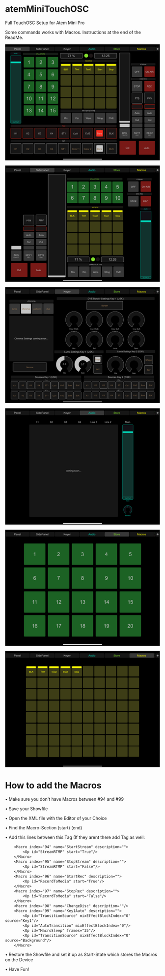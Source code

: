 # atemMiniTouchOSC
Full TouchOSC Setup for Atem Mini Pro

Some commands works with Macros.
Instructions at the end of the ReadMe.

![alt text](https://github.com/mkcologne/atemMiniTouchOSC/blob/master/Images/01.png)

![alt text](https://github.com/mkcologne/atemMiniTouchOSC/blob/master/Images/03.png)

![alt text](https://github.com/mkcologne/atemMiniTouchOSC/blob/master/Images/04.png)

![alt text](https://github.com/mkcologne/atemMiniTouchOSC/blob/master/Images/05.png)

![alt text](https://github.com/mkcologne/atemMiniTouchOSC/blob/master/Images/06.png)

![alt text](https://github.com/mkcologne/atemMiniTouchOSC/blob/master/Images/07.png)

# How to add the Macros

• Make sure you don't have Macros between #94 and #99

• Save your Showfile

• Open the XML file with the Editor of your Choice

• Find the Macro-Section
    (start)  <MacroPool>
    (end)  </MacroPool>
    
 • Add this lines between this Tag (If they arent there add <MacroPool> Tag as well:
  
 
        <Macro index="94" name="StartStream" description="">
            <Op id="StreamRTMP" start="True"/>
        </Macro>
        <Macro index="95" name="StopStream" description="">
            <Op id="StreamRTMP" start="False"/>
        </Macro>
        <Macro index="96" name="StartRec" description="">
            <Op id="RecordToMedia" start="True"/>
        </Macro>
        <Macro index="97" name="StopRec" description="">
            <Op id="RecordToMedia" start="False"/>
        </Macro>
        <Macro index="98" name="ChangeDisc" description=""/>
        <Macro index="99" name="Key1Auto" description="">
            <Op id="TransitionSource" mixEffectBlockIndex="0" source="Key1"/>
            <Op id="AutoTransition" mixEffectBlockIndex="0"/>
            <Op id="MacroSleep" frames="35"/>
            <Op id="TransitionSource" mixEffectBlockIndex="0" source="Background"/>
        </Macro>
 
 
• Restore the Showfile and set it up as Start-State which stores the Macros on the Device

• Have Fun!
